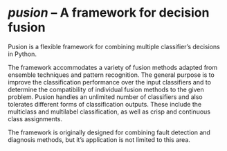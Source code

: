 # _pusion_ – A framework for decision fusion

Pusion is a flexible framework for combining multiple classifier’s decisions in Python.

The framework accommodates a variety of fusion methods adapted from ensemble techniques and pattern recognition.
The general purpose is to improve the classification performance over the input classifiers and to determine the
compatibility of individual fusion methods to the given problem. Pusion handles an unlimited number of classifiers
and also tolerates different forms of classification outputs. These include the multiclass and multilabel
classification, as well as crisp and continuous class assignments.

The framework is originally designed for combining fault detection and diagnosis methods, but it’s application is not
limited to this area.


